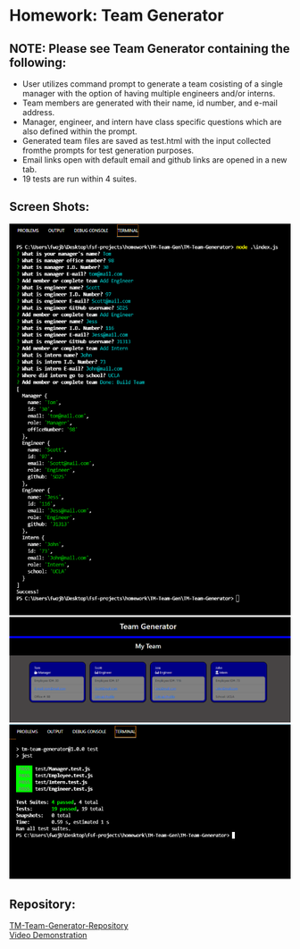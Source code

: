 # Homework: Team Generator

## NOTE: Please see Team Generator containing the following:

* User utilizes command prompt to generate a team  cosisting of a single manager with the option of having multiple engineers and/or interns.
* Team members are generated with their name, id number, and e-mail address.
* Manager, engineer, and intern have class specific questions which are also defined within the prompt.
* Generated team files are saved as test.html with the input collected fromthe prompts for test generation purposes.
* Email links open with default email and github links are opened in a new tab.
* 19 tests are run within 4 suites.

## Screen Shots:  
![Preview](https://github.com/T0930/TM-Team-Generator/blob/main/images/input1.png?raw=true)
![Preview](https://github.com/T0930/TM-Team-Generator/blob/main/images/result.png?raw=true)
![Preview](https://github.com/T0930/TM-Team-Generator/blob/main/images/tests.png?raw=true)


## Repository:
[TM-Team-Generator-Repository](https://github.com/T0930/TM-Team-Generator)
<br>
[Video Demonstration](https://vimeo.com/665090238)


